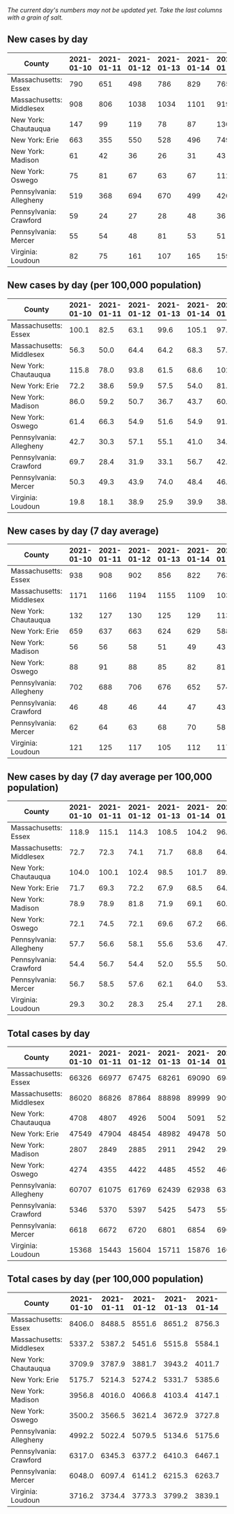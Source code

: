 _The current day's numbers may not be updated yet. Take the last columns with a grain of salt._
## New cases by day

| County | 2021-01-10 | 2021-01-11 | 2021-01-12 | 2021-01-13 | 2021-01-14 | 2021-01-15 | 2021-01-16 |
| --- | --- | --- | --- | --- | --- | --- | --- |
| Massachusetts: Essex | 790 | 651 | 498 | 786 | 829 | 765 |  |
| Massachusetts: Middlesex | 908 | 806 | 1038 | 1034 | 1101 | 919 |  |
| New York: Chautauqua | 147 | 99 | 119 | 78 | 87 | 130 |  |
| New York: Erie | 663 | 355 | 550 | 528 | 496 | 749 |  |
| New York: Madison | 61 | 42 | 36 | 26 | 31 | 43 |  |
| New York: Oswego | 75 | 81 | 67 | 63 | 67 | 112 |  |
| Pennsylvania: Allegheny | 519 | 368 | 694 | 670 | 499 | 420 |  |
| Pennsylvania: Crawford | 59 | 24 | 27 | 28 | 48 | 36 |  |
| Pennsylvania: Mercer | 55 | 54 | 48 | 81 | 53 | 51 |  |
| Virginia: Loudoun | 82 | 75 | 161 | 107 | 165 | 159 |  |

## New cases by day (per 100,000 population)

| County | 2021-01-10 | 2021-01-11 | 2021-01-12 | 2021-01-13 | 2021-01-14 | 2021-01-15 | 2021-01-16 |
| --- | --- | --- | --- | --- | --- | --- | --- |
| Massachusetts: Essex | 100.1 | 82.5 | 63.1 | 99.6 | 105.1 | 97.0 |  |
| Massachusetts: Middlesex | 56.3 | 50.0 | 64.4 | 64.2 | 68.3 | 57.0 |  |
| New York: Chautauqua | 115.8 | 78.0 | 93.8 | 61.5 | 68.6 | 102.4 |  |
| New York: Erie | 72.2 | 38.6 | 59.9 | 57.5 | 54.0 | 81.5 |  |
| New York: Madison | 86.0 | 59.2 | 50.7 | 36.7 | 43.7 | 60.6 |  |
| New York: Oswego | 61.4 | 66.3 | 54.9 | 51.6 | 54.9 | 91.7 |  |
| Pennsylvania: Allegheny | 42.7 | 30.3 | 57.1 | 55.1 | 41.0 | 34.5 |  |
| Pennsylvania: Crawford | 69.7 | 28.4 | 31.9 | 33.1 | 56.7 | 42.5 |  |
| Pennsylvania: Mercer | 50.3 | 49.3 | 43.9 | 74.0 | 48.4 | 46.6 |  |
| Virginia: Loudoun | 19.8 | 18.1 | 38.9 | 25.9 | 39.9 | 38.4 |  |

## New cases by day (7 day average)

| County | 2021-01-10 | 2021-01-11 | 2021-01-12 | 2021-01-13 | 2021-01-14 | 2021-01-15 | 2021-01-16 |
| --- | --- | --- | --- | --- | --- | --- | --- |
| Massachusetts: Essex | 938 | 908 | 902 | 856 | 822 | 763 |  |
| Massachusetts: Middlesex | 1171 | 1166 | 1194 | 1155 | 1109 | 1031 |  |
| New York: Chautauqua | 132 | 127 | 130 | 125 | 129 | 113 |  |
| New York: Erie | 659 | 637 | 663 | 624 | 629 | 588 |  |
| New York: Madison | 56 | 56 | 58 | 51 | 49 | 43 |  |
| New York: Oswego | 88 | 91 | 88 | 85 | 82 | 81 |  |
| Pennsylvania: Allegheny | 702 | 688 | 706 | 676 | 652 | 574 |  |
| Pennsylvania: Crawford | 46 | 48 | 46 | 44 | 47 | 43 |  |
| Pennsylvania: Mercer | 62 | 64 | 63 | 68 | 70 | 58 |  |
| Virginia: Loudoun | 121 | 125 | 117 | 105 | 112 | 117 |  |

## New cases by day (7 day average per 100,000 population)

| County | 2021-01-10 | 2021-01-11 | 2021-01-12 | 2021-01-13 | 2021-01-14 | 2021-01-15 | 2021-01-16 |
| --- | --- | --- | --- | --- | --- | --- | --- |
| Massachusetts: Essex | 118.9 | 115.1 | 114.3 | 108.5 | 104.2 | 96.7 |  |
| Massachusetts: Middlesex | 72.7 | 72.3 | 74.1 | 71.7 | 68.8 | 64.0 |  |
| New York: Chautauqua | 104.0 | 100.1 | 102.4 | 98.5 | 101.7 | 89.0 |  |
| New York: Erie | 71.7 | 69.3 | 72.2 | 67.9 | 68.5 | 64.0 |  |
| New York: Madison | 78.9 | 78.9 | 81.8 | 71.9 | 69.1 | 60.6 |  |
| New York: Oswego | 72.1 | 74.5 | 72.1 | 69.6 | 67.2 | 66.3 |  |
| Pennsylvania: Allegheny | 57.7 | 56.6 | 58.1 | 55.6 | 53.6 | 47.2 |  |
| Pennsylvania: Crawford | 54.4 | 56.7 | 54.4 | 52.0 | 55.5 | 50.8 |  |
| Pennsylvania: Mercer | 56.7 | 58.5 | 57.6 | 62.1 | 64.0 | 53.0 |  |
| Virginia: Loudoun | 29.3 | 30.2 | 28.3 | 25.4 | 27.1 | 28.3 |  |

## Total cases by day

| County | 2021-01-10 | 2021-01-11 | 2021-01-12 | 2021-01-13 | 2021-01-14 | 2021-01-15 | 2021-01-16 |
| --- | --- | --- | --- | --- | --- | --- | --- |
| Massachusetts: Essex | 66326 | 66977 | 67475 | 68261 | 69090 | 69855 |  |
| Massachusetts: Middlesex | 86020 | 86826 | 87864 | 88898 | 89999 | 90918 |  |
| New York: Chautauqua | 4708 | 4807 | 4926 | 5004 | 5091 | 5221 |  |
| New York: Erie | 47549 | 47904 | 48454 | 48982 | 49478 | 50227 |  |
| New York: Madison | 2807 | 2849 | 2885 | 2911 | 2942 | 2985 |  |
| New York: Oswego | 4274 | 4355 | 4422 | 4485 | 4552 | 4664 |  |
| Pennsylvania: Allegheny | 60707 | 61075 | 61769 | 62439 | 62938 | 63358 |  |
| Pennsylvania: Crawford | 5346 | 5370 | 5397 | 5425 | 5473 | 5509 |  |
| Pennsylvania: Mercer | 6618 | 6672 | 6720 | 6801 | 6854 | 6905 |  |
| Virginia: Loudoun | 15368 | 15443 | 15604 | 15711 | 15876 | 16035 |  |

## Total cases by day (per 100,000 population)

| County | 2021-01-10 | 2021-01-11 | 2021-01-12 | 2021-01-13 | 2021-01-14 | 2021-01-15 | 2021-01-16 |
| --- | --- | --- | --- | --- | --- | --- | --- |
| Massachusetts: Essex | 8406.0 | 8488.5 | 8551.6 | 8651.2 | 8756.3 | 8853.2 |  |
| Massachusetts: Middlesex | 5337.2 | 5387.2 | 5451.6 | 5515.8 | 5584.1 | 5641.1 |  |
| New York: Chautauqua | 3709.9 | 3787.9 | 3881.7 | 3943.2 | 4011.7 | 4114.2 |  |
| New York: Erie | 5175.7 | 5214.3 | 5274.2 | 5331.7 | 5385.6 | 5467.2 |  |
| New York: Madison | 3956.8 | 4016.0 | 4066.8 | 4103.4 | 4147.1 | 4207.7 |  |
| New York: Oswego | 3500.2 | 3566.5 | 3621.4 | 3672.9 | 3727.8 | 3819.5 |  |
| Pennsylvania: Allegheny | 4992.2 | 5022.4 | 5079.5 | 5134.6 | 5175.6 | 5210.2 |  |
| Pennsylvania: Crawford | 6317.0 | 6345.3 | 6377.2 | 6410.3 | 6467.1 | 6509.6 |  |
| Pennsylvania: Mercer | 6048.0 | 6097.4 | 6141.2 | 6215.3 | 6263.7 | 6310.3 |  |
| Virginia: Loudoun | 3716.2 | 3734.4 | 3773.3 | 3799.2 | 3839.1 | 3877.5 |  |
